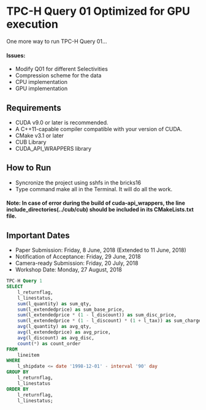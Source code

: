 # TPC-H Query 01 Optimized for GPU execution
One more way to run TPC-H Query 01...

#### Issues:

- Modify Q01 for different Selectivities
- Compression scheme for the data
- CPU implementation
- GPU implementation

## Requirements

- CUDA v9.0 or later is recommended.
- A C++11-capable compiler compatible with your version of CUDA.
- CMake v3.1 or later
- CUB Library
- CUDA_API_WRAPPERS library

## How to Run

- Syncronize the project using sshfs in the bricks16
- Type command make all in the Terminal. It will do all the work.

#### Note: In case of error during the build of cuda-api_wrappers, the line include_directories(../cub/cub) should be included in its CMakeLists.txt file.

## Important Dates

- Paper Submission: Friday, 8 June, 2018 (Extended to 11 June, 2018)
- Notification of Acceptance: Friday, 29 June, 2018
- Camera-ready Submission: Friday, 20 July, 2018
- Workshop Date: Monday, 27 August, 2018

```sql
TPC-H Query 1
SELECT
    l_returnflag,
    l_linestatus,
    sum(l_quantity) as sum_qty,
    sum(l_extendedprice) as sum_base_price,
    sum(l_extendedprice * (1 - l_discount)) as sum_disc_price,
    sum(l_extendedprice * (1 - l_discount) * (1 + l_tax)) as sum_charge,
    avg(l_quantity) as avg_qty,
    avg(l_extendedprice) as avg_price,
    avg(l_discount) as avg_disc,
    count(*) as count_order
FROM
    lineitem
WHERE
    l_shipdate <= date '1998-12-01' - interval '90' day
GROUP BY
    l_returnflag,
    l_linestatus
ORDER BY
    l_returnflag,
    l_linestatus;
```
